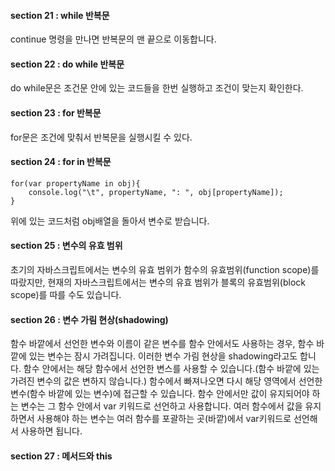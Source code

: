 #### section 21 : while 반복문

continue 명령을 만나면 반복문의 맨 끝으로 이동합니다.


#### section 22 : do while 반복문

do while문은 조건문 안에 있는 코드들을 한번 실행하고 조건이 맞는지 확인한다. 


#### section 23 : for 반복문

for문은 조건에 맞춰서 반복문을 실행시킬 수 있다.


#### section 24 : for in 반복문

```
for(var propertyName in obj){
    console.log("\t", propertyName, ": ", obj[propertyName]);
}
```
위에 있는 코드처럼 obj배열을 돌아서 변수로 받습니다. 


#### section 25 : 변수의 유효 범위

초기의 자바스크립트에서는 변수의 유효 범위가 함수의 유효범위(function scope)를 따랐지만, 현재의 자바스크립트에서는 변수의 유효 범위가 블록의 유효범위(block scope)를 따를 수도 있습니다.


#### section 26 : 변수 가림 현상(shadowing) 

함수 바깥에서 선언한 변수와 이름이 같은 변수를 함수 안에서도 사용하는 경우, 함수 바깥에 있는 변수는 잠시 가려집니다. 이러한 변수 가림 현상을 shadowing라고도 합니다.
함수 안에서는 해당 함수에서 선언한 변스를 사용할 수 있습니다.(함수 바깥에 있는 가려진 변수의 값은  변하지 않습니다.)
함수에서 빠져나오면 다시 해당 영역에서 선언한 변수(함수 바깥에 있는 변수)에 접근할 수 있습니다.
함수 안에서만 값이 유지되어야 하는 변수는 그 함수 안에서 var 키워드로 선언하고 사용합니다.
여러 함수에서 값을 유지하면서 사용해야 하는 변수는 여러 함수를 포괄하는 곳(바깥)에서 var키워드로 선언해서 사용하면 됩니다.

#### section 27 : 메서드와 this 